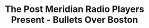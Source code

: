 ---
title: The Post Meridian Radio Players Present - Bullets Over Boston
slug: bullets
programInfo2: The show runs for approximately 1 hour with no intermission. House doors open at 7:30 PM to give time to buy or pick up reserved tickets, purchase refreshments, and find your seat before the show starts at 8 PM.
shows:
  - name: Samantha Spade and the Steve Starr Caper
    foleyCredits:
      - name: Simone Agha
    credits:
      - name: "Zack Murphy"
        roles:
          - "Announcer"
      - name: "Caroline Debrota"
        roles:
          - "Samantha Spade"
      - name: "Emile Lewis"
        roles:
          - "Eddie"
      - name: "Hilary Short"
        roles:
          - "Jay Polhouse"
      - name: "Kristina Spinney"
        roles:
          - "Ruby"
      - name: "Jack Wickwire"
        roles:
          - "Seller"
      - name: "Erika Claire Kuttner"
        roles:
          - "Michelle"
      - name: "Kevin Kordis"
        roles:
          - "Dundee"
      - name: "Jason Smith"
        roles:
          - "Steve Starr"
  - name: "After the Thin Man"
    foleyCredits:
      - name: Daniel Lemr
    credits: 
      - name: "Alex Lafreniere"
        roles:
          - "Nick"
      - name: "Naomi Ibasitas"
        roles:
          - "Nora"
      - name: "JB Brown"
        roles:
          - "Announcer"
      - name: "Mira Tinez"
        roles:
          - "Selma"
      - name: "Sue Downing"
        roles:
          - "Aunt Katherine"
      - name: "Shawyoun Shaidani"
        roles:
          - "David"
      - name: "Mikah Connolly"
        roles:
          - "Dancer"
      - name: "Jess Conger-Henry"
        roles:
          - "Polly"
      - name: "Maeve Mccluskey"
        roles:
          - "Malloy"
      - name: "Kim Dauber"
        roles:
          - "Ensemble"
      - name: "Joev Dubach"
        roles:
          - "Ensemble"
      - name: "Paul Kuttner"
        roles:
          - "Ensemble"
      - name: "Sam Marchiony"
        roles:
          - "Ensemble"
      - name: "Reggie Joseph"
        roles:
          - "Ensemble"
      - name: "Marielle Boudreau"
        roles:
          - "Ensemble"
bios:
  - name: "JB Brown"
    bio: "JB Brown (Announcer, After the Thin Man), a California native, has been active in the theatre arts for over thirty years. JB received a Master of Letters in Shakespeare and Performance as well as an MFA with an emphasis in directing Shakespeare from Mary Baldwin University in Staunton, Virginia. He has taught, acted, voice-acted, and directed with various academic and professional theatre groups over the years such as Mary Baldwin in association with the Blackfriars Playhouse, Utah Tech University, Utah Valley University, Hale Center Theatre-Orem, the Kingsmen Shakespeare Company, Sundance Summer Theatre, Utah Shakespeare Festival, and Motley Sounds. Some of his more notable acting performances include Benedick in Much Ado About Nothing, Dromio of Ephesus in The Comedy of Errors, Andrew Wyke in Sleuth, Major General Stanley in The Pirates of Penzance, John Barrymore in I Hate Hamlet, and Fin in One Foot for the Great Salt Lake Fringe Festival. Most recently, he has performed in Hale Center Theatre Orem’s A Christmas Carol as the Ghost of Christmas Present and Marley’s Ghost and locally in the Burlington Players production of The Book of Will as Henry Condell."
  - name: "Simone Agha"
    bio: "Simone Agha (Foley, The Steve Starr Caper) is thrilled to be once again making noise for a PMRP production. This is her *mumbles*th show stomping and <unintelligible noise> with PMRP."
  - name: "Jaimie Carlson"
    bio: "Jaimie Carlson (Foley Coordinator and Assistant Director, After The Thin Man)’s previous roles with PMRP include adapting The Most Dangerous Game and Foley coordinating for various shows. When not choreographing sword fights or breaking glass for PMRP, Jaimie can be found programming robots, playing quizbowl, or cramming more books into her apartment. She would like to thank Hobbes for Asta inspiration. *Clink!*"
  - name: "Sue Downing"
    bio: "Sue Downing (Aunt Katherine, After the Thin Man) has been a voice actor in several shows with PMRP including three Halloween sets and most recently as an understudy for Omar in “Dungeons and Townies” by Michael McAfee. Sue also directed “Family Business” by Tegan Garon on behalf of PMRP sponsorship in the 2023 Boston Theater Marathon XXV."
  - name: "Erika Claire Kuttner"
    bio: "Erika Claire Kuttner (Michelle, The Steve Starr Caper) is thrilled to be part of her second PMRP production. She would like to thank Paul and Erikson for inviting her to their party every day."
  - name: "Paul Kuttner"
    bio: "Paul Kuttner (Ensemble, After the Thin Man) is in his first role with PMRP. He lives in Malden with his family and, as a fan of audio dramas, is excited to have been magically transported into one."
  - name: "Alex LaFreniere"
    bio: "Alex LaFreniere (Nick, After the Thin Man) is thrilled to be back behind the microphone for his second outing as Nick Charles and ninth production with PMRP. Alex would like to thank his partner Jazz, his family, and his much loved cats Mylo and Kevin for their unwavering support. His favorite cocktail currently is an upside-down martini (dirty), but has also been known to enjoy a well-made negroni."
  - name: "Daniel Lemr"
    bio: "Daniel Lemr (Foley, After the Thin Man) is pleased to be making his PMRP and theater debut here in Boston. Originally from Ohio, Dan is excited to be working at the Foley table and to practice opening a door. He would like to thank his lovely wife Emma for introducing him to PMRP and \"encouraging\" him to join."
  - name: "Arturo Lichauco"
    bio: "Arturo Lichauco (Foley Understudy, After the Thin Man) is excited to perform in his second Post Meridian Radio Players show (when he can!) after his first foley experience in last season's rendition of The Bonnie Tales of Captain Bellamy! He performed as an actor in many student theater shows during his college years and is happy to be back into the swing of things."
  - name: "Sam Marchiony"
    bio: "Sam Marchiony (Ensemble, After the Thin Man) is thrilled to be back with the PMRP for her second production, after appearing in The Unseen Worlds of HG Wells. This is also her return to noir radio dramedies, following her time as a performer and writer on THE DEAD HEAR FOOTSTEPS at Oberlin College. When not performing, Sam is the host of the “Six Degrees of Star Wars” (https://6dosw.buzzsprout.com/) podcast, where all of cinema has a potential connection to George Lucas' flagship franchise."
  - name: "Maeve McCluskey"
    bio: "Maeve McCluskey (Guild, After the Thin Man) is thrilled to be returning to PMRP for the third time! You can find her acting out around Greater Boston. Most recently, she pirated the great ship, The Sea Witch, as Captain Bonny Bellamy in \"The Bonny Tales of Captain Bellamy: Song of Trickery\" in this spring's Dangerous Adventures with PMRP. Other previous roles include Fruma Sarah in \"Fiddler on the Roof\" (Needham Community Theatre) and the Baker in \"Into the Woods\" (Colonial Chorus Players). They are also a Continuing Education student of Animation at MassArt."
  - name: "Jay Sekora"
    bio: "Jay Sekora (Sound Engineer) has worked with PMRP as an actor and director as well as working on sound. He directed PMRP’s adaptations of “THEM!”, “Metropolis”, and ”Filibus”, and adapted and directed “Night of the Living Dead”. His favorite PMRP acting roles were a drunken astronaut in “Junkyard” and the homicidal narrator in “The Tell-Tale Heart”. And he’s done a lot of sound engineering and other sound-tech work. He thanks his chosen family members Zeph and Sally and especially his beloved Mare Freed for getting him back into theater after a long absence, and for a wonderful shared life together. Nineteen years this August!"
  - name: "Hilary Soltz Short"
    bio: "Hilary Soltz Short (Jay Wellington Starr/Inspector Polhouse, The Steve Starr Caper) is thrilled to be shot with a Webley-Vickers in her PMRP debut, and after a ~27-year hiatus from the theatre. A graduate of the Dell'Arte International School of Physical Theatre and a director, actor, and touring puppeteer in the Twin Cities and Pacific NW until a tragic puppet-van accident cut short that career (ask me!), she is deeply grateful to the many family and friends who encouraged her to dip a toe into Boston's community theatre pool."
  - name: "Kristina Spinney"
    bio: "Kristina Spinney (Natasha, The Steve Starr Caper) is an actor turned accountant in the live music industry returning for her second PMRP show after appearing as Rainsford in a gender-swapped version of Most Dangerous Game in \"Dangerous Adventures\" this past Spring. She holds a BFA in acting from Salem State University, has produced film festivals, and appeared on sci-fi, horror, and film panels at Arisia. Some past credits include Maria in West Side Story, Lilli Vanessi in Kiss Me, Kate, Antigone in Antigone, and Penelope Pennywise in Urinetown. Kristina enjoys horror, sci-fi, and fantasy of all types. You can typically find Kristina at a book club, cult cinema night, or dancing at a goth club. LLAP!"
  - name: "Meg Wickham"
    bio: "Meg Wickham (Stage Manager) is the (officially) unofficial PMRP stalker and has a bizarre love for herding cats. This is her 16th year haunting the group and the 10th since she decided to insert herself into the process. Like a bad penny, they can’t get rid of her."
  - name: "Jack Wickwire"
    bio: "Jack Wickwire (Seller, The Steve Start Caper) has acted and designed for many MetroWest community theaters. His credits include: Makeup design for Ghosts (for PMRP), Picasso at the Lapin Agile, Lend Me a Tenor (TCAN), Prelude to a Kiss, Waiting in the Wings, Agatha Christie Made Me Do It, (for Belmont) and Is He Dead, Sunday in the Park With George (for Vokes); Batboy, Memory of Water (for Arlington)"

---